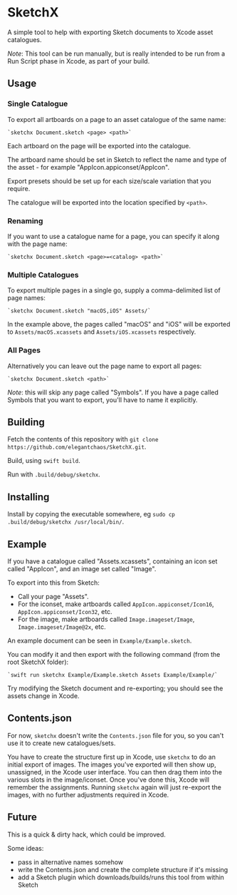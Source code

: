 # SketchX

A simple tool to help with exporting Sketch documents to Xcode asset catalogues.

*Note*: This tool can be run manually, but is really intended to be run from a Run Script phase in Xcode, as part of your build.

## Usage

### Single Catalogue

To export all artboards on a page to an asset catalogue of the same name:

    `sketchx Document.sketch <page> <path>`

Each artboard on the page will be exported into the catalogue.

The artboard name should be set in Sketch to reflect the name and type of the asset - for example "AppIcon.appiconset/AppIcon".

Export presets should be set up for each size/scale variation that you require.

The catalogue will be exported into the location specified by `<path>`.

### Renaming

If you want to use a catalogue name for a page, you can specify it along with the page name:

    `sketchx Document.sketch <page>=<catalog> <path>`


### Multiple Catalogues

To export multiple pages in a single go, supply a comma-delimited list of page names:

    `sketchx Document.sketch "macOS,iOS" Assets/`

In the example above, the pages called "macOS" and "iOS" will be exported to `Assets/macOS.xcassets` and `Assets/iOS.xcassets` respectively.

### All Pages

Alternatively you can leave out the page name to export all pages:

    `sketchx Document.sketch <path>`

*Note*: this will skip any page called "Symbols". If you have a page called Symbols that you want to export, you'll have to name it explicitly.


## Building

Fetch the contents of this repository with `git clone https://github.com/elegantchaos/SketchX.git`.

Build, using `swift build`.

Run with `.build/debug/sketchx`.


## Installing

Install by copying the executable somewhere, eg `sudo cp .build/debug/sketchx /usr/local/bin/`.


## Example

If you have a catalogue called "Assets.xcassets", containing an icon set called "AppIcon", and an image set called "Image".

To export into this from Sketch:

- Call your page "Assets".
- For the iconset, make artboards called `AppIcon.appiconset/Icon16`, `AppIcon.appiconset/Icon32`, etc.
- For the image, make artboards called `Image.imageset/Image`, `Image.imageset/Image@2x`, etc.

An example document can be seen in `Example/Example.sketch`.

You can modify it and then export with the following command (from the root SketchX folder):

    `swift run sketchx Example/Example.sketch Assets Example/Example/`


Try modifying the Sketch document and re-exporting; you should see the assets change in Xcode.


## Contents.json

For now, `sketchx` doesn't write the `Contents.json` file for you, so you can't use it to create new catalogues/sets.

You have to create the structure first up in Xcode, use `sketchx` to do an initial export of images. The images you've
exported will then show up, unassigned, in the Xcode user interface. You can then drag them into the various slots
in the image/iconset. Once you've done this, Xcode will remember the assignments. Running `sketchx` again will just
re-export the images, with no further adjustments required in Xcode.



## Future

This is a quick & dirty hack, which could be improved.

Some ideas:

- pass in alternative names somehow
- write the Contents.json and create the complete structure if it's missing
- add a Sketch plugin which downloads/builds/runs this tool from within Sketch
